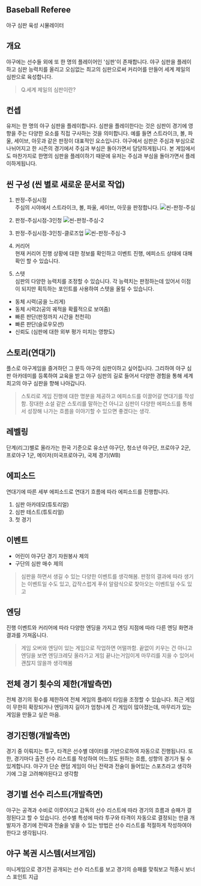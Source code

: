 ## Baseball Referee
야구 심판 육성 시뮬레이터
## 개요
야구에는 선수들 외에 또 한 명의 플레이어인 '심판'이 존재합니다. 야구 심판을 플레이하고 심판 능력치를 올리고 오심없는 최고의 심판으로써 커리어를 만들어 세계 제일의 심판으로 육성합니다.
> Q.세계 제일의 심판이란?

## 컨셉
유저는 한 명의 야구 심판을 플레이합니다. 심판을 플레이한다는 것은 심판이 경기에 영향을 주는 다양한 요소를 직접 구사하는 것을 의미합니다. 예를 들면 스트라이크, 볼, 파울, 세이브, 아웃과 같은 판정이 대표적인 요소입니다. 야구에서 심판은 주심과 부심으로 나뉘어지고 한 시즌의 경기에서 주심과 부심은 돌아가면서 담당하게됩니다. 본 게임에서도 마찬가지로 한명의 심판을 플레이하기 때문에 유저는 주심과 부심을 돌아가면서 플레이하게됩니다.

## 씬 구성 (씬 별로 새로운 문서로 작업)
1. 판정-주심시점  
주심의 시야에서 스트라이크, 볼, 파울, 세이브, 아웃을 판정합니다.
![씬-판정-주심](https://github.com/hojin-kr/Design-Book/blob/master/Baseball-Referee/img/%EC%94%AC-%ED%8C%90%EC%A0%95-%EC%A3%BC%EC%8B%AC-1.jpg?raw=true)

2. 판정-주심시점-3인청
![씬-판정-주심-2](https://github.com/hojin-kr/Design-Book/blob/master/Baseball-Referee/img/%EC%94%AC-%ED%8C%90%EC%A0%95-%EC%A3%BC%EC%8B%AC-2.jpg?raw=true)
3. 판정-주심시점-3인칭-클로즈업
![씬-판정-주심-3](https://github.com/hojin-kr/Design-Book/blob/master/Baseball-Referee/img/%EC%94%AC-%ED%8C%90%EC%A0%95-%EC%A3%BC%EC%8B%AC-3.jpg?raw=true)
4. 커리어  
현재 커리어 진행 상황에 대한 정보를 확인하고 이벤트 진행, 에피소드 상태에 대해 확인 할 수 있습니다.

5. 스텟  
심판의 다양한 능력치를 조정할 수 있습니다. 각 능력치는 판정하는데 있어서 이점이 되지만 획득하는 포인트를 사용하여 스텟을 올릴 수 있습니다.
  - 동체 시력(공을 느리게)
  - 동체 시력2(공의 궤적을 확률적으로 보여줌)
  - 빠른 판단(판정까지 시간을 천천히)
  - 빠른 판단(슬로우모션)
  - 신뢰도 (심판에 대한 외부 평가 미치는 영향도)

## 스토리(연대기)
플스로 야구게임을 즐겨하던 그 문득 야구의 심판이하고 싶어집니다. 그리하여 야구 심판 아카데미를 등록하여 교육을 받고 야구 심판의 길로 들어서 다양한 경험을 통해 세계 최고의 야구 심판을 향해 나아갑니다.
> 스토리로 게임 진행에 대한 명분을 제공하고 에피소드를 이끌어갈 연대기를 작성함. 장대한 소설 같은 스토리를 말하는건 아니고 심판이 다양한 에피소드를 통해서 성장해 나가는 흐름을 이야기할 수 있으면 좋겠다는 생각.

## 레벨링
단계(리그)별로 올라가는 한국 기준으로 유소년 야구단, 청소년 야구단, 프로야구 2군, 프로야구 1군, 메이저(미국프로야구), 국제 경기(WB)


## 에피소드
연대기에 따른 세부 에피소드로 연대기 흐름에 따라 에피소드를 진행합니다.
1. 심판 아카데모(튜토리얼)
1. 심판 테스트(튜토리얼)
1. 첫 경기

## 이벤트
- 어린이 야구단 경기 자원봉사 제의
- 구단의 심판 매수 제의
> 심판을 하면서 생길 수 있는 다양한 이벤트를 생각해봄. 판정의 결과에 따라 생기는 이벤트일 수도 있고, 갑작스럽게 푸쉬 알람식으로 찾아오는 이벤트일 수도 있고

## 엔딩
진행 이벤트와 커리어에 따라 다양한 엔딩을 가지고 엔딩 지점에 따라 다른 엔딩 화면과 결과를 가져옵니다.
> 게임 오버와 엔딩이 있는 게임으로 작업하면 어떨까함. 끝없이 키우는 건 아니고 엔딩을 보면 엔딩크레딧 올라가고 게임 끝나는거임이게 마무리를 지을 수 있어서 괜찮지 않을까 생각해봄

## 전체 경기 횟수의 제한(개발측면)
전체 경기의 횟수를 제한하여 전체 게임의 플레이 타임을 조정할 수 있습니다. 최근 게임이 무한히 확장되거나 엔딩까지 길이가 엄청나게 긴 게임이 많아졌는데, 마무리가 있는 게임을 만들고 싶은 마음.

## 경기진행(개발측면)
경기 중 이뤄지는 투구, 타격은 선수별 데이터를 기반으로하여 자동으로 진행됩니다. 또한, 경기마다 출전 선수 리스트를 작성하여 어느정도 원하는 흐름, 성향의 경기가 될 수 있게합니다. 야구가 단순 랜덤 게임이 아닌 전략과 전술이 들어있는 스포츠라고 생각하기에 그걸 고려해야된다고 생각함

## 경기별 선수 리스트(개발측면)
야구는 공격과 수비로 이루어지고 감독의 선수 리스트에 따라 경기의 흐름과 승패가 결정된다고 할 수 있습니다. 선수별 특성에 따라 투구와 타격이 자동으로 결정되는 만큼 개발자가 경기에 전략과 전술을 넣을 수 있는 방법은 선수 리스트를 적절하게 작성하여야한다고 생각됩니다.

## 야구 복권 시스템(서브게임)
미니게임으로 경기전 공개되는 선수 리스트를 보고 경기의 승패를 맞춰보고 적중시 보너스 포인트 지급
